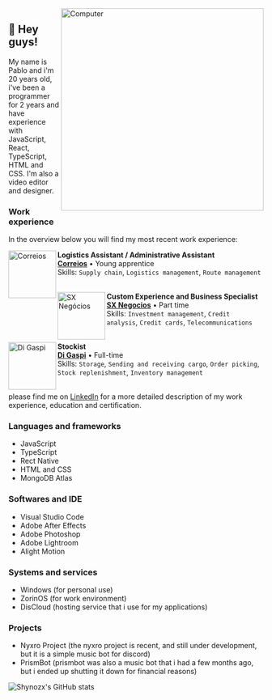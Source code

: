 <img src="https://raw.githubusercontent.com/MicaelliMedeiros/micaellimedeiros/master/image/computer-illustration.png" alt="Computer" min-width="400px" max-width="400px" width="400px" align="right">

## 👋 Hey guys!
My name is Pablo and i'm 20 years old, i've been a programmer for 2 years and have experience with JavaScript, React, TypeScript, HTML and CSS. I'm also a video editor and designer.

### Work experience
In the overview below you will find my most recent work experience:

[<img align="left" height="94px" width="94px" alt="Correios" src="https://encrypted-tbn0.gstatic.com/images?q=tbn:ANd9GcTDIyEcLeVCAEg0GH6FAqWCW2m8dsmuoSnr9Q&s"/>](https://www.correios.com.br/)

**Logistics Assistant / Administrative Assistant** \
[**Correios**](https://www.correios.com.br/) • Young apprentice \
Skills: `Supply chain`, `Logistics management`, `Route management`\
<br/>

[<img align="left" height="94px" width="94px" alt="SX Negócios" src="https://i.imgur.com/RxBXPDq.jpeg"/>](https://www.sxintegra.com.br/#/)

**Custom Experience and Business Specialist** \
[**SX Negocios**](https://www.sxintegra.com.br/#/) • Part time \
Skills: `Investment management`, `Credit analysis`, `Credit cards`, `Telecommunications`\
<br/>

[<img align="left" height="94px" width="94px" alt="Di Gaspi" src="https://encrypted-tbn0.gstatic.com/images?q=tbn:ANd9GcT90MWe5zQYdECtqF_PKQkuhWrJyuwUxt_LVw&s"/>](https://www.digaspi.com.br/)

**Stockist** \
[**Di Gaspi**](https://www.digaspi.com.br/) • Full-time \
Skills: `Storage`, `Sending and receiving cargo`, `Order picking`, `Stock replenishment`, `Inventory management` \
<br/>

please find me on [LinkedIn](https://www.linkedin.com/in/pabloxz-silva/) for a more detailed description of my work experience, education and certification.

### Languages ​​and frameworks
- JavaScript
- TypeScript
- Rect Native
- HTML and CSS
- MongoDB Atlas

### Softwares and IDE
- Visual Studio Code
- Adobe After Effects
- Adobe Photoshop
- Adobe Lightroom
- Alight Motion

### Systems and services
- Windows (for personal use)
- ZorinOS (for work environment)
- DisCloud (hosting service that i use for my applications)

### Projects
- Nyxro Project (the nyxro project is recent, and still under development, but it is a simple music bot for discord)
- PrismBot (prismbot was also a music bot that i had a few months ago, but i ended up shutting it down for financial reasons)

![Shynozx's GitHub stats](https://github-readme-stats.vercel.app/api?username=rablonkk&show_icons=true&theme=dracula)
